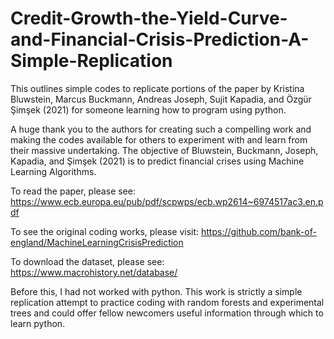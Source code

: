 # Credit-Growth-the-Yield-Curve-and-Financial-Crisis-Prediction-A-Simple-Replication
This outlines simple codes to replicate portions of the paper by Kristina Bluwstein, Marcus Buckmann, Andreas Joseph, Sujit Kapadia, and Özgür Şimşek (2021) for someone learning how to program using python.

A huge thank you to the authors for creating such a compelling work and making the codes available for others to experiment with and learn from their massive undertaking. The objective of Bluwstein, Buckmann, Joseph, Kapadia, and Şimşek (2021) is to predict financial crises using Machine Learning Algorithms. 

To read the paper, please see: https://www.ecb.europa.eu/pub/pdf/scpwps/ecb.wp2614~6974517ac3.en.pdf

To see the original coding works, please visit: https://github.com/bank-of-england/MachineLearningCrisisPrediction

To download the dataset, please see: https://www.macrohistory.net/database/

Before this, I had not worked with python. This work is strictly a simple replication attempt to practice coding with random forests and experimental trees and could offer fellow newcomers useful information through which to learn python.  


